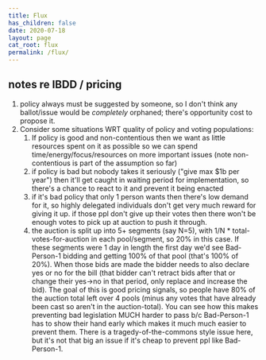 ```yaml
---
title: Flux
has_children: false
date: 2020-07-18
layout: page
cat_root: flux
permalink: /flux/
---
```


## notes re IBDD / pricing

1. policy always must be suggested by someone, so I don't think any ballot/issue would be _completely_ orphaned; there's opportunity cost to propose it.
2. Consider some situations WRT quality of policy and voting populations:
   1. If policy is good and non-contentious then we want as little resources spent on it as possible so we can spend time/energy/focus/resources on more important issues (note non-contentious is part of the assumption so far)
   2. if policy is bad but nobody takes it seriously ("give max $1b per year") then it'll get caught in waiting period for implementation, so there's a chance to react to it and prevent it being enacted
   3. if it's bad policy that only 1 person wants then there's low demand for it, so highly delegated individuals don't get very much reward for giving it up. if those ppl don't give up their votes then there won't be enough votes to pick up at auction to push it through.
   4. the auction is split up into 5+ segments (say N=5), with 1/N * total-votes-for-auction in each pool/segment, so 20% in this case. If these segments were 1 day in length the first day we'd see Bad-Person-1 bidding and getting 100% of that pool (that's 100% of 20%). When those bids are made the bidder needs to also declare yes or no for the bill (that bidder can't retract bids after that or change their yes->no in that period, only replace and increase the bid). The goal of this is good pricing signals, so people have 80% of the auction total left over 4 pools (minus any votes that have already been cast so aren't in the auction-total). You can see how this makes preventing bad legislation MUCH harder to pass b/c Bad-Person-1 has to show their hand early which makes it much much easier to prevent them. There is a tragedy-of-the-commons style issue here, but it's not that big an issue if it's cheap to prevent ppl like Bad-Person-1.
